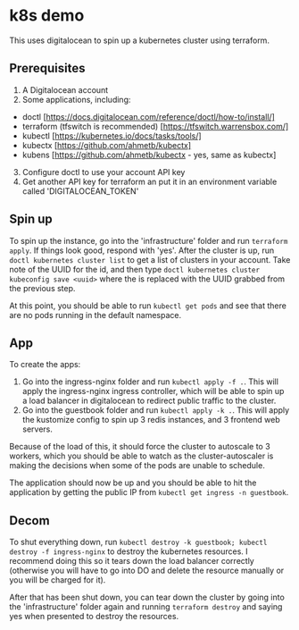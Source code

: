 # k8s demo

This uses digitalocean to spin up a kubernetes cluster using terraform.

## Prerequisites

1. A Digitalocean account
2. Some applications, including:
  - doctl [https://docs.digitalocean.com/reference/doctl/how-to/install/]
  - terraform (tfswitch is recommended) [https://tfswitch.warrensbox.com/]
  - kubectl [https://kubernetes.io/docs/tasks/tools/]
  - kubectx [https://github.com/ahmetb/kubectx]
  - kubens [https://github.com/ahmetb/kubectx - yes, same as kubectx]
3. Configure doctl to use your account API key
4. Get another API key for terraform an put it in an environment variable called 'DIGITALOCEAN_TOKEN'

## Spin up

To spin up the instance, go into the 'infrastructure' folder and run `terraform apply`. If things look good, respond with 'yes'.
After the cluster is up, run `doctl kubernetes cluster list` to get a list of clusters in your account. Take note of the UUID for the id, and then type `doctl kubernetes cluster kubeconfig save <uuid>` where the <uuid> is replaced with the UUID grabbed from the previous step.

At this point, you should be able to run `kubectl get pods` and see that there are no pods running in the default namespace.

## App

To create the apps:
1. Go into the ingress-nginx folder and run `kubectl apply -f .`. This will apply the ingress-nginx ingress controller, which will be able to spin up a load balancer in digitalocean to redirect public traffic to the cluster.
2. Go into the guestbook folder and run `kubectl apply -k .`. This will apply the kustomize config to spin up 3 redis instances, and 3 frontend web servers.

Because of the load of this, it should force the cluster to autoscale to 3 workers, which you should be able to watch as the cluster-autoscaler is making the decisions when some of the pods are unable to schedule.

The application should now be up and you should be able to hit the application by getting the public IP from `kubectl get ingress -n guestbook`.

## Decom

To shut everything down, run `kubectl destroy -k guestbook; kubectl destroy -f ingress-nginx` to destroy the kubernetes resources. I recommend doing this so it tears down the load balancer correctly (otherwise you will have to go into DO and delete the resource manually or you will be charged for it).

After that has been shut down, you can tear down the cluster by going into the 'infrastructure' folder again and running `terraform destroy` and saying yes when presented to destroy the resources.

